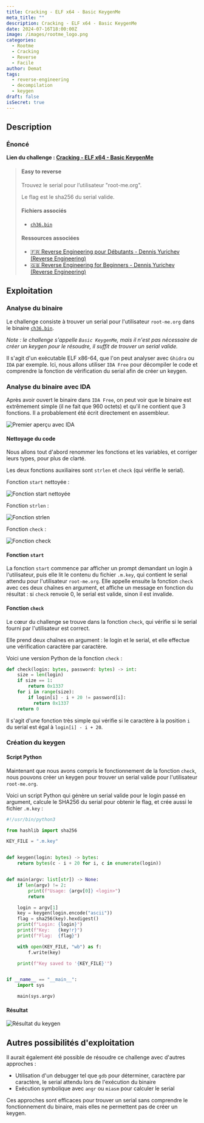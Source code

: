 ```yaml
---
title: Cracking - ELF x64 - Basic KeygenMe
meta_title: ""
description: Cracking - ELF x64 - Basic KeygenMe
date: 2024-07-16T18:00:00Z
image: /images/rootme_logo.png
categories:
  - Rootme
  - Cracking
  - Reverse
  - Facile
author: Demat
tags:
  - reverse-engineering
  - decompilation
  - keygen
draft: false
isSecret: true
---
```


## Description

### Énoncé

**Lien du challenge : [Cracking - ELF x64 - Basic KeygenMe](https://www.root-me.org/fr/Challenges/Cracking/ELF-x64-Basic-KeygenMe)**

> #### Easy to reverse
>
> Trouvez le serial pour l’utilisateur "root-me.org".
>
> Le flag est le sha256 du serial valide.
>
> #### Fichiers associés
>
> - [`ch36.bin`](/hugoCTF/basic-keygenme/ch36.bin)
>
> #### Ressources associées
>
> - [🇫🇷 Reverse Engineering pour Débutants - Dennis Yurichev (Reverse Engineering)](https://repository.root-me.org/Reverse%20Engineering/FR%20-%20Reverse%20Engineering%20pour%20D%C3%A9butants%20-%20Dennis%20Yurichev.pdf)
> - [🇬🇧 Reverse Engineering for Beginners - Dennis Yurichev (Reverse Engineering)](https://repository.root-me.org/Reverse%20Engineering/EN%20-%20Reverse%20Engineering%20for%20Beginners%20-%20Dennis%20Yurichev.pdf)

## Exploitation

### Analyse du binaire

Le challenge consiste à trouver un serial pour l'utilisateur `root-me.org` dans le binaire [`ch36.bin`](/hugoCTF/basic-keygenme/ch36.bin).

*Note : le challenge s'appelle `Basic KeygenMe`, mais il n'est pas nécessaire de créer un keygen pour le résoudre, il suffit de trouver un serial valide.*

Il s'agit d'un exécutable ELF x86-64, que l'on peut analyser avec `Ghidra` ou `IDA` par exemple.
Ici, nous allons utiliser `IDA Free` pour décompiler le code et comprendre la fonction de vérification du serial afin de créer un keygen.

### Analyse du binaire avec IDA

Après avoir ouvert le binaire dans `IDA Free`, on peut voir que le binaire est extrêmement simple (il ne fait que 960 octets) et qu'il ne contient que 3 fonctions. Il a probablement été écrit directement en assembleur.

![Premier aperçu avec IDA](/images/basic-keygenme/premier-apercu.png)

#### Nettoyage du code

Nous allons tout d'abord renommer les fonctions et les variables, et corriger leurs types, pour plus de clarté.

Les deux fonctions auxiliaires sont `strlen` et `check` (qui vérifie le serial).

Fonction `start` nettoyée :

![Fonction start nettoyée](/images/basic-keygenme/function-start.png)

Fonction `strlen` :

![Fonction strlen](/images/basic-keygenme/function-strlen.png)

Fonction `check` :

![Fonction check](/images/basic-keygenme/function-check.png)

#### Fonction `start`

La fonction `start` commence par afficher un prompt demandant un login à l'utilisateur, puis elle lit le contenu du fichier `.m.key`, qui contient le serial attendu pour l'utilisateur `root-me.org`.
Elle appelle ensuite la fonction `check` avec ces deux chaînes en argument, et affiche un message en fonction du résultat : si `check` renvoie 0, le serial est valide, sinon il est invalide.

#### Fonction `check`

Le cœur du challenge se trouve dans la fonction `check`, qui vérifie si le serial fourni par l'utilisateur est correct.

Elle prend deux chaînes en argument : le login et le serial, et elle effectue une vérification caractère par caractère.

Voici une version Python de la fonction `check` :

```python
def check(login: bytes, password: bytes) -> int:
    size = len(login)
    if size == 1:
        return 0x1337
    for i in range(size):
        if login[i] - i + 20 != password[i]:
          return 0x1337
    return 0
```

Il s'agit d'une fonction très simple qui vérifie si le caractère à la position `i` du serial est égal à `login[i] - i + 20`.

### Création du keygen

#### Script Python

Maintenant que nous avons compris le fonctionnement de la fonction `check`, nous pouvons créer un keygen pour trouver un serial valide pour l'utilisateur `root-me.org`.

Voici un script Python qui génère un serial valide pour le login passé en argument, calcule le SHA256 du serial pour obtenir le flag, et crée aussi le fichier `.m.key` :

```python
#!/usr/bin/python3

from hashlib import sha256

KEY_FILE = ".m.key"


def keygen(login: bytes) -> bytes:
    return bytes(c - i + 20 for i, c in enumerate(login))


def main(argv: list[str]) -> None:
    if len(argv) != 2:
        print(f"Usage: {argv[0]} <login>")
        return

    login = argv[1]
    key = keygen(login.encode("ascii"))
    flag = sha256(key).hexdigest()
    print(f"Login: {login}")
    print(f"Key:   {key!r}")
    print(f"Flag:  {flag}")

    with open(KEY_FILE, "wb") as f:
        f.write(key)

    print(f"Key saved to '{KEY_FILE}'")


if __name__ == "__main__":
    import sys

    main(sys.argv)
```

#### Résultat

![Résultat du keygen](/images/basic-keygenme/result.png)

## Autres possibilités d'exploitation

Il aurait également été possible de résoudre ce challenge avec d'autres approches :

- Utilisation d'un debugger tel que `gdb` pour déterminer, caractère par caractère, le serial attendu lors de l'exécution du binaire
- Exécution symbolique avec `angr` ou `miasm` pour calculer le serial

Ces approches sont efficaces pour trouver un serial sans comprendre le fonctionnement du binaire, mais elles ne permettent pas de créer un keygen.
